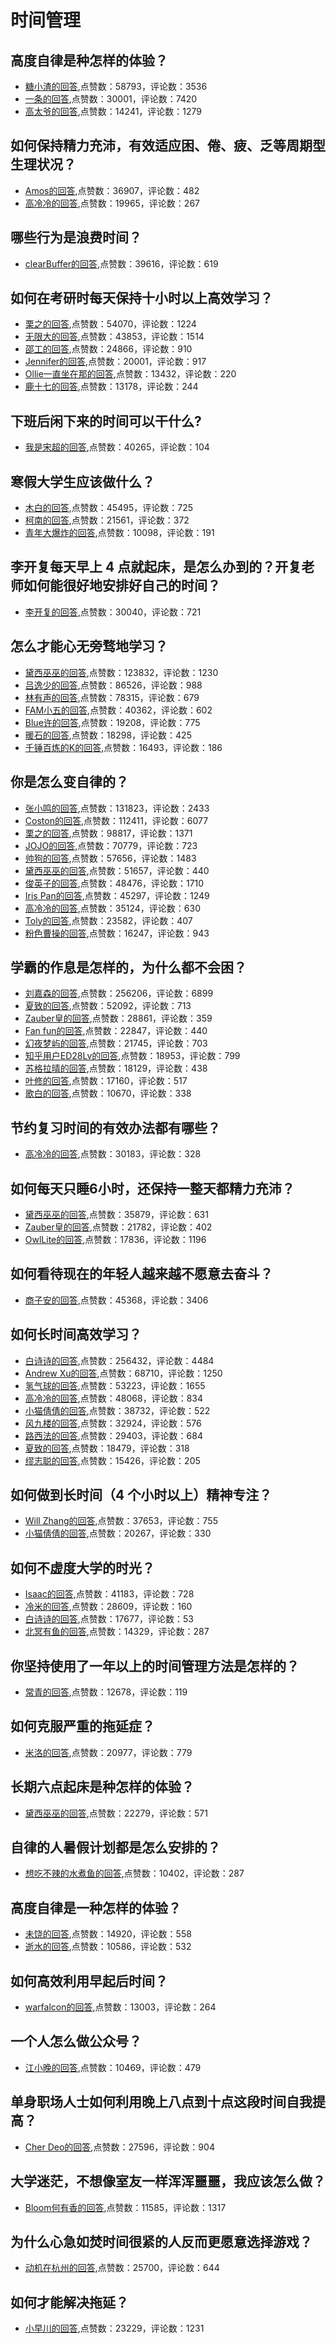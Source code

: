 #  时间管理 
## 高度自律是种怎样的体验？
- [糖小渣的回答](https://www.zhihu.com/question/31170586/answer/147703323),点赞数：58793，评论数：3536
- [一条的回答](https://www.zhihu.com/question/31170586/answer/486016609),点赞数：30001，评论数：7420
- [高太爷的回答](https://www.zhihu.com/question/31170586/answer/147529082),点赞数：14241，评论数：1279
## 如何保持精力充沛，有效适应困、倦、疲、乏等周期型生理状况？
- [Amos的回答](https://www.zhihu.com/question/21097892/answer/19152921),点赞数：36907，评论数：482
- [高冷冷的回答](https://www.zhihu.com/question/21097892/answer/285895599),点赞数：19965，评论数：267
## 哪些行为是浪费时间？
- [clearBuffer的回答](https://www.zhihu.com/question/22845785/answer/23160352),点赞数：39616，评论数：619
## 如何在考研时每天保持十小时以上高效学习？
- [栗之的回答](https://www.zhihu.com/question/25568451/answer/529444970),点赞数：54070，评论数：1224
- [无限大的回答](https://www.zhihu.com/question/25568451/answer/668638971),点赞数：43853，评论数：1514
- [邵工的回答](https://www.zhihu.com/question/25568451/answer/234749204),点赞数：24866，评论数：910
- [Jennifer的回答](https://www.zhihu.com/question/25568451/answer/385994648),点赞数：20001，评论数：917
- [Ollie一直坐在那的回答](https://www.zhihu.com/question/25568451/answer/1810276385),点赞数：13432，评论数：220
- [鹿十七的回答](https://www.zhihu.com/question/25568451/answer/1813216267),点赞数：13178，评论数：244
## 下班后闲下来的时间可以干什么?
- [我是宋超的回答](https://www.zhihu.com/question/345473425/answer/892490805),点赞数：40265，评论数：104
## 寒假大学生应该做什么？
- [木白的回答](https://www.zhihu.com/question/40093444/answer/966340088),点赞数：45495，评论数：725
- [柯南的回答](https://www.zhihu.com/question/40093444/answer/1662661563),点赞数：21561，评论数：372
- [青年大爆炸的回答](https://www.zhihu.com/question/40093444/answer/1672563436),点赞数：10098，评论数：191
## 李开复每天早上 4 点就起床，是怎么办到的？开复老师如何能很好地安排好自己的时间？
- [李开复的回答](https://www.zhihu.com/question/19563168/answer/12257911),点赞数：30040，评论数：721
## 怎么才能心无旁骛地学习？
- [黛西巫巫的回答](https://www.zhihu.com/question/324702775/answer/1007956506),点赞数：123832，评论数：1230
- [吕逸少的回答](https://www.zhihu.com/question/324702775/answer/1046084758),点赞数：86526，评论数：988
- [林有声的回答](https://www.zhihu.com/question/324702775/answer/2036917683),点赞数：78315，评论数：679
- [FAM小五的回答](https://www.zhihu.com/question/324702775/answer/857090264),点赞数：40362，评论数：602
- [Blue许的回答](https://www.zhihu.com/question/324702775/answer/1136516252),点赞数：19208，评论数：775
- [暖石的回答](https://www.zhihu.com/question/324702775/answer/743588469),点赞数：18298，评论数：425
- [千锤百炼的K的回答](https://www.zhihu.com/question/324702775/answer/-1976965833),点赞数：16493，评论数：186
## 你是怎么变自律的？
- [张小鸣的回答](https://www.zhihu.com/question/284206141/answer/441217994),点赞数：131823，评论数：2433
- [Coston的回答](https://www.zhihu.com/question/284206141/answer/722251650),点赞数：112411，评论数：6077
- [栗之的回答](https://www.zhihu.com/question/284206141/answer/489460432),点赞数：98817，评论数：1371
- [JOJO的回答](https://www.zhihu.com/question/284206141/answer/620401285),点赞数：70779，评论数：723
- [帅狗的回答](https://www.zhihu.com/question/284206141/answer/444853575),点赞数：57656，评论数：1483
- [黛西巫巫的回答](https://www.zhihu.com/question/284206141/answer/825561875),点赞数：51657，评论数：440
- [俊英子的回答](https://www.zhihu.com/question/284206141/answer/779703923),点赞数：48476，评论数：1710
- [Iris Pan的回答](https://www.zhihu.com/question/284206141/answer/598492991),点赞数：45297，评论数：1249
- [高冷冷的回答](https://www.zhihu.com/question/284206141/answer/490039014),点赞数：35124，评论数：630
- [Toly的回答](https://www.zhihu.com/question/284206141/answer/1490840786),点赞数：23582，评论数：407
- [粉色曹操的回答](https://www.zhihu.com/question/284206141/answer/474318244),点赞数：16247，评论数：943
## 学霸的作息是怎样的，为什么都不会困？
- [刘嘉森的回答](https://www.zhihu.com/question/267346432/answer/426452693),点赞数：256206，评论数：6899
- [夏致的回答](https://www.zhihu.com/question/267346432/answer/1378056762),点赞数：52092，评论数：713
- [Zauber皇的回答](https://www.zhihu.com/question/267346432/answer/1048613185),点赞数：28861，评论数：359
- [Fan fun的回答](https://www.zhihu.com/question/267346432/answer/324422382),点赞数：22847，评论数：440
- [幻夜梦屿的回答](https://www.zhihu.com/question/267346432/answer/379811420),点赞数：21745，评论数：703
- [知乎用户ED28Lv的回答](https://www.zhihu.com/question/267346432/answer/448269621),点赞数：18953，评论数：799
- [苏格拉晴的回答](https://www.zhihu.com/question/267346432/answer/325009033),点赞数：18129，评论数：438
- [叶修的回答](https://www.zhihu.com/question/267346432/answer/715531588),点赞数：17160，评论数：517
- [歌白的回答](https://www.zhihu.com/question/267346432/answer/1029703368),点赞数：10670，评论数：338
## 节约复习时间的有效办法都有哪些？
- [高冷冷的回答](https://www.zhihu.com/question/21479797/answer/510029201),点赞数：30183，评论数：328
## 如何每天只睡6小时，还保持一整天都精力充沛？
- [黛西巫巫的回答](https://www.zhihu.com/question/379478413/answer/1102999850),点赞数：35879，评论数：631
- [Zauber皇的回答](https://www.zhihu.com/question/379478413/answer/1107089952),点赞数：21782，评论数：402
- [OwlLite的回答](https://www.zhihu.com/question/379478413/answer/1178647833),点赞数：17836，评论数：1196
## 如何看待现在的年轻人越来越不愿意去奋斗？
- [商子安的回答](https://www.zhihu.com/question/421181673/answer/1514804903),点赞数：45368，评论数：3406
## 如何长时间高效学习？
- [白诗诗的回答](https://www.zhihu.com/question/28358499/answer/73162464),点赞数：256432，评论数：4484
- [Andrew Xu的回答](https://www.zhihu.com/question/28358499/answer/43002343),点赞数：68710，评论数：1250
- [氢气球的回答](https://www.zhihu.com/question/28358499/answer/525757547),点赞数：53223，评论数：1655
- [高冷冷的回答](https://www.zhihu.com/question/28358499/answer/409431541),点赞数：48068，评论数：834
- [小猫倩倩的回答](https://www.zhihu.com/question/28358499/answer/278409457),点赞数：38732，评论数：522
- [风九楼的回答](https://www.zhihu.com/question/28358499/answer/82786981),点赞数：32924，评论数：576
- [路西法的回答](https://www.zhihu.com/question/28358499/answer/52319231),点赞数：29403，评论数：684
- [夏致的回答](https://www.zhihu.com/question/28358499/answer/1508480197),点赞数：18479，评论数：318
- [缪志聪的回答](https://www.zhihu.com/question/28358499/answer/805866425),点赞数：15426，评论数：205
## 如何做到长时间（4 个小时以上）精神专注？
- [Will Zhang的回答](https://www.zhihu.com/question/20883403/answer/17200672),点赞数：37653，评论数：755
- [小猫倩倩的回答](https://www.zhihu.com/question/20883403/answer/234399861),点赞数：20267，评论数：330
## 如何不虚度大学的时光？
- [Isaac的回答](https://www.zhihu.com/question/36766890/answer/70259081),点赞数：41183，评论数：728
- [冷米的回答](https://www.zhihu.com/question/36766890/answer/258891455),点赞数：28609，评论数：160
- [白诗诗的回答](https://www.zhihu.com/question/36766890/answer/70795756),点赞数：17677，评论数：53
- [北冥有鱼的回答](https://www.zhihu.com/question/36766890/answer/405571094),点赞数：14329，评论数：287
## 你坚持使用了一年以上的时间管理方法是怎样的？
- [常青的回答](https://www.zhihu.com/question/265218925/answer/1857488153),点赞数：12678，评论数：119
## 如何克服严重的拖延症？
- [米洛的回答](https://www.zhihu.com/question/20357585/answer/47579542),点赞数：20977，评论数：779
## 长期六点起床是种怎样的体验？
- [黛西巫巫的回答](https://www.zhihu.com/question/313100389/answer/1015397826),点赞数：22279，评论数：571
## 自律的人暑假计划都是怎么安排的？
- [想吃不辣的水煮鱼的回答](https://www.zhihu.com/question/472748290/answer/2004062372),点赞数：10402，评论数：287
## 高度自律是一种怎样的体验？
- [未饶的回答](https://www.zhihu.com/question/30203356/answer/49937021),点赞数：14920，评论数：558
- [逝水的回答](https://www.zhihu.com/question/30203356/answer/50468610),点赞数：10586，评论数：532
## 如何高效利用早起后时间？
- [warfalcon的回答](https://www.zhihu.com/question/20328135/answer/14773783),点赞数：13003，评论数：264
## 一个人怎么做公众号？
- [江小晚的回答](https://www.zhihu.com/question/345341926/answer/1015722406),点赞数：10469，评论数：479
## 单身职场人士如何利用晚上八点到十点这段时间自我提高？
- [Cher Deo的回答](https://www.zhihu.com/question/20406019/answer/18619452),点赞数：27596，评论数：904
## 大学迷茫，不想像室友一样浑浑噩噩，我应该怎么做？
- [Bloom何有香的回答](https://www.zhihu.com/question/23312310/answer/125495108),点赞数：11585，评论数：1317
## 为什么心急如焚时间很紧的人反而更愿意选择游戏？
- [动机在杭州的回答](https://www.zhihu.com/question/22515072/answer/21627447),点赞数：25700，评论数：644
## 如何才能解决拖延？
- [小早川的回答](https://www.zhihu.com/question/26701102/answer/56136441),点赞数：23229，评论数：1231

